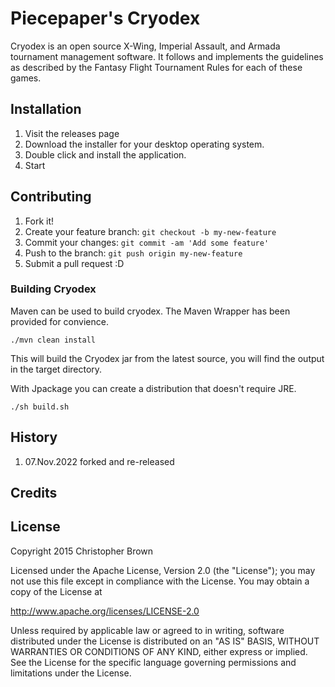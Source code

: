 # Piecepaper's Cryodex

Cryodex is an open source X-Wing, Imperial Assault, and Armada tournament management software.
It follows and implements the guidelines as described by the Fantasy Flight Tournament Rules for
each of these games.

## Installation

1. Visit the releases page
2. Download the installer for your desktop operating system.
3. Double click and install the application.
4. Start


## Contributing

1. Fork it!
2. Create your feature branch: `git checkout -b my-new-feature`
3. Commit your changes: `git commit -am 'Add some feature'`
4. Push to the branch: `git push origin my-new-feature`
5. Submit a pull request :D

### Building Cryodex

Maven can be used to build cryodex.  The Maven Wrapper has been provided for convience.

    ./mvn clean install
    
This will build the Cryodex jar from the latest source, you will find the output in the target directory.

With Jpackage you can create a distribution that doesn't require JRE.

    ./sh build.sh

## History
1. 07.Nov.2022 forked and re-released

## Credits


## License

Copyright 2015 Christopher Brown

Licensed under the Apache License, Version 2.0 (the "License"); you may not use this file except in compliance with the License. You may obtain a copy of the License at

http://www.apache.org/licenses/LICENSE-2.0

Unless required by applicable law or agreed to in writing, software distributed under the License is distributed on an "AS IS" BASIS, WITHOUT WARRANTIES OR CONDITIONS OF ANY KIND, either express or implied. See the License for the specific language governing permissions and limitations under the License.